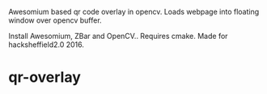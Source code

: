 Awesomium based qr code overlay in opencv.
Loads webpage into floating window over opencv buffer.

Install Awesomium, ZBar and OpenCV..
Requires cmake.
Made for hacksheffield2.0 2016.
# qr-overlay
